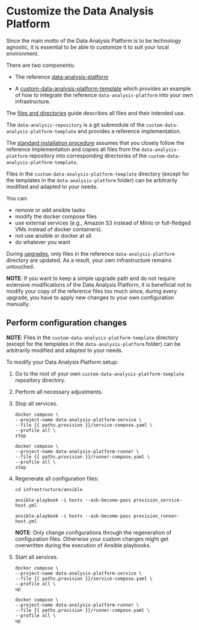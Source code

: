 
# Customize the Data Analysis Platform

Since the main motto of the Data Analysis Platform is to be technology agnostic, it is essential to be able to customize it to suit your local environment.

There are two components:

- The reference [data-analysis-platform](https://github.com/mdernovoi/data-analysis-platform)

- A [custom-data-analysis-platform-template](https://github.com/mdernovoi/custom-data-analysis-platform-template) which provides an example of how to integrate the reference `data-analysis-platform` into your own infrastructure.

The [files and directories](files_and_directories.md) guide describes all files and their intended use.

The `data-analysis-repository` is a git submodule of the `custom-data-analysis-platform-template` and provides a reference implementation.

The [standard installation procedure](provision.md) assumes that you closely follow the reference implementation and copies all files from the `data-analysis-platform` repository into corresponding directories of the `custom-data-analysis-platform-template`. 

Files in the `custom-data-analysis-platform-template` directory (except for the templates in the `data-analysis-platform` folder) can be arbitrarily modified and adapted to your needs.

You can: 

- remove or add ansible tasks
- modify the docker compose files
- use external services (e.g., Amazon S3 instead of Minio or full-fledged VMs instead of docker containers). 
- not use ansible or docker at all
- do whatever you want

During [upgrades](upgrade.md), only files in the reference `data-analysis-platform` directory are updated. As a result, your own infrastructure remains untouched.

**NOTE**: If you want to keep a simple upgrade path and do not require extensive modifications of the Data Analysis Platform, it is beneficial not to modify your copy of the reference files too much since, during every upgrade, you have to apply new changes to your own configuration manually.

## Perform configuration changes

**NOTE**: Files in the `custom-data-analysis-platform-template` directory (except for the templates in the `data-analysis-platform` folder) can be arbitrarily modified and adapted to your needs.

To modify your Data Analysis Platform setup:

1) Go to the root of your own `custom-data-analysis-platform-template` repository directory.

2) Perform all necessary adjustments.

4) Stop all services.

    ```Shell
    docker compose \
    --project-name data-analysis-platform-service \
    --file {{ paths.provision }}/service-compose.yaml \
    --profile all \
    stop
    ```

    ```Shell
    docker compose \
    --project-name data-analysis-platform-runner \
    --file {{ paths.provision }}/runner-compose.yaml \
    --profile all \
    stop
    ```

5) Regenerate all configuration files:

    ```Shell
    cd infrastructure/ansible

    ansible-playbook -i hosts --ask-become-pass provision_service-host.yml

    ansible-playbook -i hosts --ask-become-pass provision_runner-host.yml
    ```

    **NOTE**: Only change configurations through the regeneration of configuration files. Otherwise your custom changes might get overwritten during the execution of Ansible playbooks.

6) Start all services.

    ```Shell
    docker compose \
    --project-name data-analysis-platform-service \
    --file {{ paths.provision }}/service-compose.yaml \
    --profile all \
    up
    ```

    ```Shell
    docker compose \
    --project-name data-analysis-platform-runner \
    --file {{ paths.provision }}/runner-compose.yaml \
    --profile all \
    up
    ```

